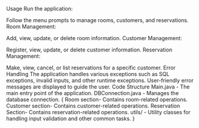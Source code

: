 Usage
Run the application:

Follow the menu prompts to manage rooms, customers, and reservations.
Room Management:

Add, view, update, or delete room information.
Customer Management:

Register, view, update, or delete customer information.
Reservation Management:

Make, view, cancel, or list reservations for a specific customer.
Error Handling
The application handles various exceptions such as SQL exceptions, invalid inputs, and other runtime exceptions. User-friendly error messages are displayed to guide the user.
Code Structure
Main.java - The main entry point of the application.
DBConnection.java - Manages the database connection.
{
Room section- Contains room-related operations.
Customer section- Contains customer-related operations.
Reservation Section- Contains reservation-related operations.
utils/ - Utility classes for handling input validation and other common tasks.
}
